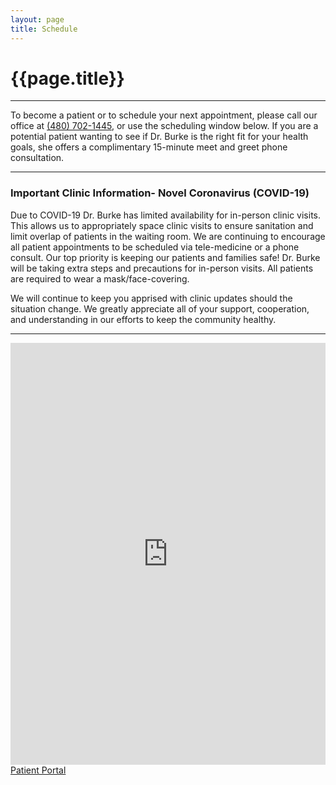 ```yaml
---
layout: page
title: Schedule
---
```

# {{page.title}}

***

To become a patient or to schedule your next appointment, please call our office at <a href="tel:+4807021445">(480) 702-1445</a>, or use the scheduling window below. If you are a potential patient wanting to see if Dr. Burke is the right fit for your health goals, she offers a complimentary 15-minute meet and greet phone consultation.

***

### Important Clinic Information- Novel Coronavirus (COVID-19)
 
Due to COVID-19 Dr. Burke has limited availability for in-person clinic visits. This allows us to appropriately space clinic visits to ensure sanitation and limit overlap of patients in the waiting room. We are continuing to encourage all patient appointments to be scheduled via tele-medicine or a phone consult. Our top priority is keeping our patients and families safe! Dr. Burke will be taking extra steps and precautions for in-person visits. All patients are required to wear a mask/face-covering.
 
We will continue to keep you apprised with clinic updates should the situation change. We greatly appreciate all of your support, cooperation, and understanding in our efforts to keep the community healthy.

*** 

<iframe id="schedulerFrame" width="100%" height="675" src="https://ehr.charmtracker.com/publicCal.sas?method=getCal&digest=a04fd550fb7a9f1383d70ecc6f96bb094672aa6c1136e42720d614dbaeaa278944ee8f74b0eb7401cea42145a02a0348debf17855dc5f624" style="overflow:hidden;" frameborder="0"></iframe>

<!-- <iframe scrolling="no" marginheight="0" marginwidth="0" src="https://maps.google.com/maps?q=8700%20E%20Vista%20Bonita%20Dr%20%23200&amp;t=m&amp;z=14&amp;output=embed&amp;iwloc=near" title="8700 E Vista Bonita Dr #200" aria-label="8700 E Vista Bonita Dr #200" frameborder="0"></iframe> -->
<a href="https://phr.charmtracker.com/login.sas?FACILITY_ID=3b031348cbc6916e236dc9e6cd06457ba04fd550fb7a9f132e62fe42203ae47d7c54d4b9c6616d57" target="_blank" class="elementor-button-link elementor-button elementor-size-xl" role="button">
<span class="elementor-button-content-wrapper">
<span class="elementor-button-icon elementor-align-icon-left">
<i aria-hidden="true" class="far fa-clipboard"></i>		</span>
<span class="elementor-button-text">Patient Portal</span>
</span>
</a>